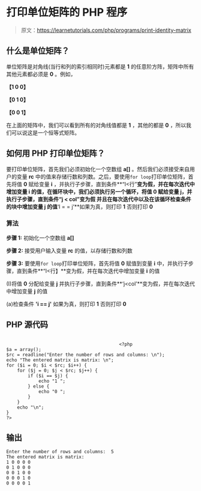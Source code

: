 # 打印单位矩阵的 PHP 程序

> 原文：<https://learnetutorials.com/php/programs/print-identity-matrix>

## 什么是单位矩阵？

单位矩阵是对角线(当行和列的索引相同时)元素都是 **1** 的任意阶方阵，矩阵中所有其他元素都必须是 **0** 。例如，

**【1 0 0】**

**【0 1 0】**

**【0 0 1】**

在上面的矩阵中，我们可以看到所有的对角线值都是 **1** ，其他的都是 **0** ，所以我们可以说这是一个恒等式矩阵。

## 如何用 PHP 打印单位矩阵？

要打印单位矩阵，首先我们必须初始化一个空数组 **a[]** 。然后我们必须接受来自用户的变量 **rc** 中的值来存储行数和列数。之后，要使用`for loop`打印单位矩阵，首先将值 **0** 赋给变量 **i** ，并执行子步骤，直到条件**“I<行”**变为假，并在每次迭代中增加变量 **i** 的值，在循环块中，我们必须执行另一个循环，将值 0 赋给变量 j，并执行子步骤，直到条件“j < col”变为假 并且在每次迭代中以及在该循环检查条件的块中增加变量 j 的值**‘I = = j’**如果为真，则打印 **1** 否则打印 **0**

### 算法

**步骤 1:** 初始化一个空数组 **a[]**

**步骤 2:** 接受用户输入变量 **rc** 的值，以存储行数和列数

**步骤 3:** 要使用`for loop`打印单位矩阵，首先将值 **0** 赋值到变量 **i** 中，并执行子步骤，直到条件**“I<行】**变为假，并在每次迭代中增加变量 **i** 的值

(I)将值 **0** 分配给变量 **j** 并执行子步骤，直到条件**‘j<col’**变为假，并在每次迭代中增加变量 **j** 的值

(a)检查条件 **'i == j'** 如果为真，则打印 **1** 否则打印 **0**

## PHP 源代码

```

                                          <?php
$a = array();
$rc = readline("Enter the number of rows and columns: \n");
echo "The entered matrix is matrix: \n";
for ($i = 0; $i < $rc; $i++) {
    for ($j = 0; $j < $rc; $j++) {
        if ($i == $j) {
            echo "1 ";
        } else {
            echo "0 ";
        }
    }
    echo "\n";
}
?>

```

## 输出

```
Enter the number of rows and columns:  5
The entered matrix is matrix:
1 0 0 0 0
0 1 0 0 0
0 0 1 0 0
0 0 0 1 0
0 0 0 0 1
```